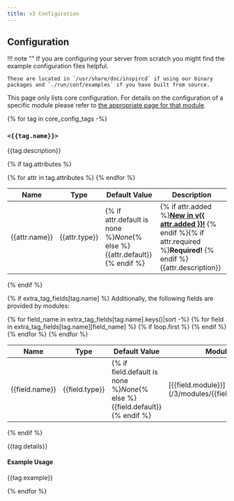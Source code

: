 ```yaml
---
title: v3 Configuration
---
```


## Configuration

!!! note ""
    If you are configuring your server from scratch you might find the example configuration files helpful.

    These are located in `/usr/share/doc/inspircd` if using our binary packages and `./run/conf/examples` if you have built from source.

This page only lists core configuration. For details on the configuration of a specific module please refer to [the appropriate page for that module](/3/modules).

{% for tag in core_config_tags -%}
### `<{{tag.name}}>`

{{tag.description}}

{% if tag.attributes %}
<table markdown="1">
<thead>
<tr>
<th>Name</th>
<th>Type</th>
<th>Default Value</th>
<th>Description</th>
</tr>
</thead>
<tbody markdown="1">
{% for attr in tag.attributes %}
<tr markdown="1">
<td markdown="1">{{attr.name}}</td>
<td markdown="1">{{attr.type}}</td>
<td markdown="1">{% if attr.default is none %}<em>None</em>{% else %}{{attr.default}}{% endif %}</td>
<td markdown="1">{% if attr.added %}<a href="/{{ attr.added|first }}/change-log/#inspircd-{{ attr.added|replace(".", "") }}"><strong>New in v{{ attr.added }}!</strong></a> {% endif %}{% if attr.required %}<strong>Required!</strong> {% endif %}{{attr.description}}</td>
</tr>
{% endfor %}
</tbody>
</table>
{% endif %}

{% if extra_tag_fields[tag.name] %}
Additionally, the following fields are provided by modules:

<table markdown="1">
<thead>
<tr>
<th>Name</th>
<th>Type</th>
<th>Default Value</th>
<th>Module</th>
<th>Description</th>
</tr>
</thead>
<tbody markdown="1">
{% for field_name in extra_tag_fields[tag.name].keys()|sort -%}
{% for field in extra_tag_fields[tag.name][field_name] %}
<tr markdown="1">
{% if loop.first %}
<td markdown="1" rowspan="{{loop.length}}">{{field.name}}</td>
<td markdown="1" rowspan="{{loop.length}}">{{field.type}}</td>
<td markdown="1" rowspan="{{loop.length}}">{% if field.default is none %}<em>None</em>{% else %}{{field.default}}{% endif %}</td>
{% endif %}
<td markdown="1">[{{field.module}}](/3/modules/{{field.module}}/)</td>
<td markdown="1">{% if field.required %}<strong>Required!</strong> {% endif %}{{field.description}}</td>
</tr>
{% endfor %}
{% endfor %}
</tbody>
</table>
{% endif %}

{{tag.details}}

#### Example Usage

{{tag.example}}

{% endfor %}
